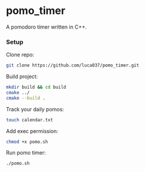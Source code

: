 # pomo_timer
A pomodoro timer written in C++.
### Setup 
Clone repo:
```bash
git clone https://github.com/luca037/pomo_timer.git
```
Build project:
```bash
mkdir build && cd build
cmake ../
cmake --build .
```
Track your daily pomos:
```bash
touch calendar.txt
```
Add exec permission:
```bash
chmod +x pomo.sh
```
Run pomo timer:
```bash
./pomo.sh
```
